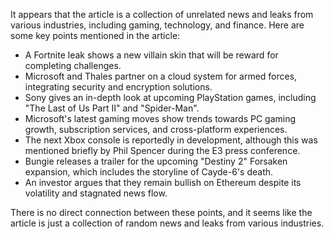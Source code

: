 It appears that the article is a collection of unrelated news and leaks from various industries, including gaming, technology, and finance. Here are some key points mentioned in the article:

* A Fortnite leak shows a new villain skin that will be reward for completing challenges.
* Microsoft and Thales partner on a cloud system for armed forces, integrating security and encryption solutions.
* Sony gives an in-depth look at upcoming PlayStation games, including "The Last of Us Part II" and "Spider-Man".
* Microsoft's latest gaming moves show trends towards PC gaming growth, subscription services, and cross-platform experiences.
* The next Xbox console is reportedly in development, although this was mentioned briefly by Phil Spencer during the E3 press conference.
* Bungie releases a trailer for the upcoming "Destiny 2" Forsaken expansion, which includes the storyline of Cayde-6's death.
* An investor argues that they remain bullish on Ethereum despite its volatility and stagnated news flow.

There is no direct connection between these points, and it seems like the article is just a collection of random news and leaks from various industries.
